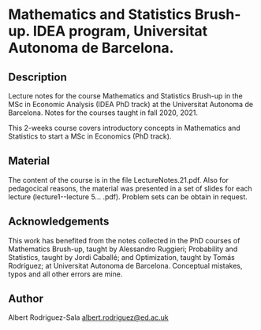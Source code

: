 
# Mathematics and Statistics Brush-up. IDEA program, Universitat Autonoma de Barcelona.
##  Description
Lecture notes for the course Mathematics and Statistics Brush-up in the MSc in Economic Analysis (IDEA PhD track) at the Universitat Autonoma de Barcelona. Notes for the courses taught in fall 2020, 2021.

This 2-weeks course covers introductory concepts in Mathematics and Statistics to start a MSc in Economics (PhD track). 

## Material
The content of the course is in the file LectureNotes.21.pdf. Also for pedagocical reasons, the material was presented in a set of slides for each lecture (lecture1--lecture 5... .pdf). Problem sets can be obtain in request.
## Acknowledgements
This work has benefited from the notes collected in the PhD courses of Mathematics Brush-up, taught
by Alessandro Ruggieri; Probability and Statistics, taught by Jordi Caballé; and Optimization, taught
by Tomás Rodríguez; at Universitat Autonoma de Barcelona. Conceptual mistakes, typos and all other
errors are mine.

## Author
Albert Rodriguez-Sala
albert.rodriguez@ed.ac.uk

